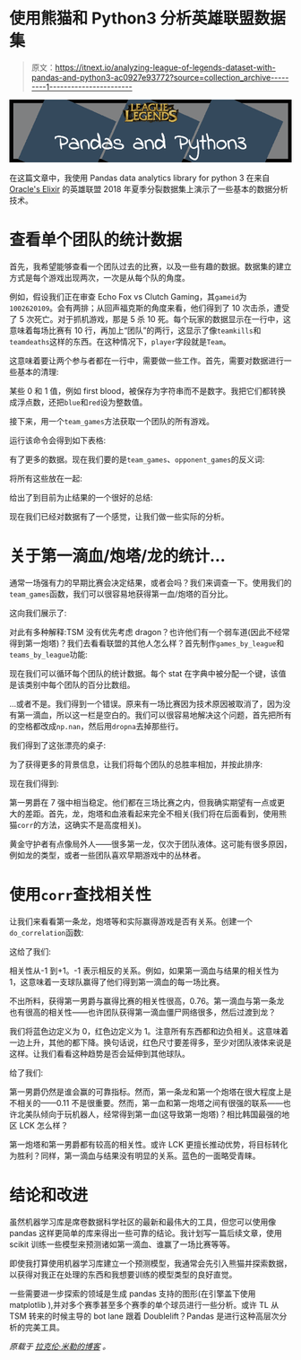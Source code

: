 # 使用熊猫和 Python3 分析英雄联盟数据集

> 原文：<https://itnext.io/analyzing-league-of-legends-dataset-with-pandas-and-python3-ac0927e93772?source=collection_archive---------1----------------------->

![](img/3779c9aea3e000f98fe04b7572cdd166.png)

在这篇文章中，我使用 Pandas data analytics library for python 3 在来自 [Oracle's Elixir](http://oracleselixir.com/match-data/) 的英雄联盟 2018 年夏季分裂数据集上演示了一些基本的数据分析技术。

# 查看单个团队的统计数据

首先，我希望能够查看一个团队过去的比赛，以及一些有趣的数据。数据集的建立方式是每个游戏出现两次，一次是从每个队的角度。

例如，假设我们正在审查 Echo Fox vs Clutch Gaming，其`gameid`为`1002620109`。会有两排；从回声福克斯的角度来看，他们得到了 10 次击杀，遭受了 5 次死亡。对于抓机游戏，那是 5 杀 10 死。每个玩家的数据显示在一行中，这意味着每场比赛有 10 行，再加上“团队”的两行，这显示了像`teamkills`和`teamdeaths`这样的东西。在这种情况下，`player`字段就是`Team`。

这意味着要让两个参与者都在一行中，需要做一些工作。首先，需要对数据进行一些基本的清理:

某些 0 和 1 值，例如 first blood，被保存为字符串而不是数字。我把它们都转换成浮点数，还把`blue`和`red`设为整数值。

接下来，用一个`team_games`方法获取一个团队的所有游戏。

运行该命令会得到如下表格:

有了更多的数据。现在我们要的是`team_games`、`opponent_games`的反义词:

将所有这些放在一起:

给出了到目前为止结果的一个很好的总结:

现在我们已经对数据有了一个感觉，让我们做一些实际的分析。

# 关于第一滴血/炮塔/龙的统计…

通常一场强有力的早期比赛会决定结果，或者会吗？我们来调查一下。使用我们的`team_games`函数，我们可以很容易地获得第一血/炮塔的百分比。

这向我们展示了:

对此有多种解释:TSM 没有优先考虑 dragon？也许他们有一个弱车道(因此不经常得到第一炮塔)？我们去看看联盟的其他人怎么样？首先制作`games_by_league`和`teams_by_league`功能:

现在我们可以循环每个团队的统计数据。每个 stat 在字典中被分配一个键，该值是该类别中每个团队的百分比数组。

…或者不是。我们得到一个错误。原来有一场比赛因为技术原因被取消了，因为没有第一滴血，所以这一栏是空白的。我们可以很容易地解决这个问题，首先把所有的空格都改成`np.nan`，然后用`dropna`去掉那些行。

我们得到了这张漂亮的桌子:

为了获得更多的背景信息，让我们将每个团队的总胜率相加，并按此排序:

现在我们得到:

第一男爵在 7 强中相当稳定。他们都在三场比赛之内，但我确实期望有一点或更大的差距。首先，龙，炮塔和血液看起来完全不相关(我们将在后面看到，使用熊猫`corr`的方法，这确实不是高度相关)。

黄金守护者有点像局外人——很多第一龙，仅次于团队液体。这可能有很多原因，例如龙的类型，或者一些团队喜欢早期游戏中的丛林者。

# 使用`corr`查找相关性

让我们来看看第一条龙，炮塔等和实际赢得游戏是否有关系。创建一个`do_correlation`函数:

这给了我们:

相关性从-1 到+1。-1 表示相反的关系。例如，如果第一滴血与结果的相关性为 1，这意味着一支球队赢得了他们得到第一滴血的每一场比赛。

不出所料，获得第一男爵与赢得比赛的相关性很高，0.76。第一滴血与第一条龙也有很高的相关性——也许团队获得第一滴血僵尸网络很多，然后过渡到龙？

我们将蓝色边定义为 0，红色边定义为 1。注意所有东西都和边负相关。这意味着一边上升，其他的都下降。换句话说，红色尺寸要差得多，至少对团队液体来说是这样。让我们看看这种趋势是否会延伸到其他球队。

给了我们:

第一男爵仍然是谁会赢的可靠指标。然而，第一条龙和第一个炮塔在很大程度上是不相关的——0.11 不是很重要。然而，第一血和第一炮塔之间有很强的联系——也许北美队倾向于玩机器人，经常得到第一血(这导致第一炮塔)？相比韩国最强的地区 LCK 怎么样？

第一炮塔和第一男爵都有较高的相关性。或许 LCK 更擅长推动优势，将目标转化为胜利？同样，第一滴血与结果没有明显的关系。蓝色的一面略受青睐。

# 结论和改进

虽然机器学习库是席卷数据科学社区的最新和最伟大的工具，但您可以使用像 pandas 这样更简单的库来得出一些可靠的结论。我计划写一篇后续文章，使用 scikit 训练一些模型来预测诸如第一滴血、谁赢了一场比赛等等。

即使我打算使用机器学习库建立一个预测模型，我通常会先引入熊猫并探索数据，以获得对我正在处理的东西和我想要训练的模型类型的良好直觉。

一些需要进一步探索的领域是生成 pandas 支持的图形(在引擎盖下使用 matplotlib ),并对多个赛季甚至多个赛季的单个球员进行一些分析。或许 TL 从 TSM 转来的时候主导的 bot lane 跟着 Doublelift？Pandas 是进行这种高层次分析的完美工具。

*原载于* [*拉克伦·米勒的博客*](https://lmiller1990.github.io/electic/) *。*